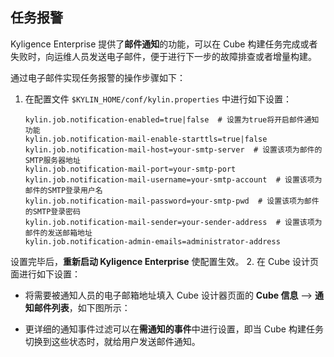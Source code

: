 ## 任务报警

Kyligence Enterprise 提供了**邮件通知**的功能，可以在 Cube 构建任务完成或者失败时，向运维人员发送电子邮件，便于进行下一步的故障排查或者增量构建。

通过电子邮件实现任务报警的操作步骤如下：
1. 在配置文件 `$KYLIN_HOME/conf/kylin.properties` 中进行如下设置：
   ```properties
   kylin.job.notification-enabled=true|false  # 设置为true将开启邮件通知功能
   kylin.job.notification-mail-enable-starttls=true|false    
   kylin.job.notification-mail-host=your-smtp-server  # 设置该项为邮件的SMTP服务器地址
   kylin.job.notification-mail-port=your-smtp-port
   kylin.job.notification-mail-username=your-smtp-account  # 设置该项为邮件的SMTP登录用户名
   kylin.job.notification-mail-password=your-smtp-pwd  # 设置该项为邮件的SMTP登录密码
   kylin.job.notification-mail-sender=your-sender-address  # 设置该项为邮件的发送邮箱地址
   kylin.job.notification-admin-emails=administrator-address
   ```
设置完毕后，**重新启动 Kyligence Enterprise** 使配置生效。
2. 在 Cube 设计页面进行如下设置：

  - 将需要被通知人员的电子邮箱地址填入 Cube 设计器页面的 **Cube 信息** --> **通知邮件列表**，如下图所示：

  - 更详细的通知事件过滤可以在**需通知的事件**中进行设置，即当 Cube 构建任务切换到这些状态时，就给用户发送邮件通知。
